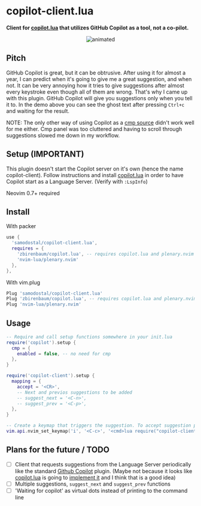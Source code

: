 # copilot-client.lua
**Client for [copilot.lua](https://github.com/zbirenbaum/copilot.lua) that utilizes GitHub Copilot as a tool, not a co-pilot.**

<p align="center">
  <img src="https://user-images.githubusercontent.com/44208530/185738152-60d9fe4f-b786-4791-a703-99c1f1500cab.gif" alt="animated" />
</p>

## Pitch
GitHub Copilot is great, but it can be obtrusive. After using it for almost a year, I can predict when it's going to give me a great suggestion, and when not. It can be very annoying how it tries to give suggestions after almost every keystroke even though all of them are wrong. That's why I came up with this plugin. GitHub Copilot will give you suggestions only when you tell it to. In the demo above you can see the ghost text after pressing `Ctrl+c` and waiting for the result.

NOTE: The only other way of using Copilot as a [cmp source](https://github.com/zbirenbaum/copilot-cmp) didn't work well for me either. Cmp panel was too cluttered and having to scroll through suggestions slowed me down in my workflow.

## Setup (IMPORTANT)
This plugin doesn't start the Copilot server on it's own (hence the name copilot-client). Follow instructions and install [copilot.lua](https://github.com/zbirenbaum/copilot.lua) in order to have Copilot start as a Language Server. (Verify with `:LspInfo`)  

Neovim 0.7+ required

## Install
With packer
```lua
use {
  'samodostal/copilot-client.lua',
  requires = {
    'zbirenbaum/copilot.lua', -- requires copilot.lua and plenary.nvim
    'nvim-lua/plenary.nvim'
  },
},
```
With vim.plug
```lua
Plug 'samodostal/copilot-client.lua'
Plug 'zbirenbaum/copilot.lua', -- requires copilot.lua and plenary.nvim
Plug 'nvim-lua/plenary.nvim'
```

## Usage
```lua
-- Require and call setup functions somewhere in your init.lua
require('copilot').setup {
  cmp = {
    enabled = false, -- no need for cmp
  },
}

require('copilot-client').setup {
  mapping = {
    accept = '<CR>',
    -- Next and previos suggestions to be added
    -- suggest_next = '<C-n>',
    -- suggest_prev = '<C-p>',
  },
}

-- Create a keymap that triggers the suggestion. To accept suggestion press <CR> as set in the setup.
vim.api.nvim_set_keymap('i', '<C-c>', '<cmd>lua require("copilot-client").suggest()<CR>', { noremap = true, silent = true })
```

## Plans for the future / TODO
- [ ] Client that requests suggestions from the Language Server periodically like the standard [Github Copilot](https://github.com/github/copilot.vim) plugin. (Maybe not because it looks like [copilot.lua](https://github.com/zbirenbaum/copilot.lua) is going to [implement it](https://github.com/zbirenbaum/copilot.lua/issues/19) and I think that is a good idea)
- [ ] Multiple suggestions, `suggest_next` and `suggest_prev` functions
- [ ] 'Waiting for copilot' as virtual dots instead of printing to the command line
